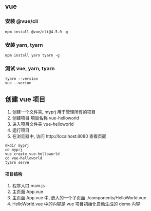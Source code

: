 ## vue

### 安装 @vue/cli

```
npm install @vue/cli@4.5.0 -g
```

### 安装 yarn, tyarn

```
npm install yarn tyarn -g

```

### 测试 vue, yarn, tyarn

```
tyarn --version
vue --verion
```

## 创建 vue 项目

1. 创建一个文件夹, myprj 用于管理所有的项目
2. 创建项目 项目名称 vue-helloworld
3. 进入项目文件夹 vue-helloworld
4. 运行项目
5. 在浏览器中, 访问 http://localhost:8080 查看页面

```
mkdir myprj
cd myprj
vue create vue-helloworld
cd vue-helloworld
tyarn serve
```

#### 项目结构

1. 程序入口 main.js
2. 主页面 App.vue
3. 主页面 App.vue 中, 嵌入的一个子页面 ./components/HelloWorld.vue
4. HelloWorld.vue 中的内容是 vue 项目初始化自动生成的 demo 内容
